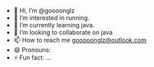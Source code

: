 - 👋 Hi, I’m @goooonglz
- 👀 I’m interested in running.
- 🌱 I’m currently learning java.
- 💞️ I’m looking to collaborate on java
- 📫 How to reach me gooooonglz@outlook.com
- 😄 Pronouns: 
- ⚡ Fun fact: ...

<!---
goooonglz/goooonglz is a ✨ special ✨ repository because its `README.md` (this file) appears on your GitHub profile.
You can click the Preview link to take a look at your changes.
--->
